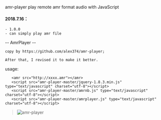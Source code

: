 amr-player
play remote amr format audio with JavaScript  

#### 2018.7.16：
	- 1.0.0
	- can simply play amr file
	
-- AmrPlayer --
	
	copy by https://github.com/alex374/amr-player;
	
	After that, I revised it to make it better.
	
	
usage:
   > <body>
	   <amr src="http://xxxx.amr"></amr>
	   <script src="amr-player-master/jquery-1.8.3.min.js" type="text/javascript" charset="utf-8"></script>
	   <script src="amr-player-master/amrnb.js" type="text/javascript" charset="utf-8"></script>
	   <script src="amr-player-master/amrplayer.js" type="text/javascript" charset="utf-8"></script>
   </body>
   
   
   > ![amr-player](https://img.milian.com/public/images/playIcon/amr-player.png "amr-player")
   
   
